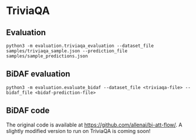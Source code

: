 # TriviaQA
## Evaluation
```
python3 -m evaluation.triviaqa_evaluation --dataset_file samples/triviaqa_sample.json --prediction_file samples/sample_predictions.json
```

## BiDAF evaluation
```
python3 -m evaluation.evaluate_bidaf --dataset_file <triviaqa-file> --bidaf_file <bidaf-prediction-file>
```

## BiDAF code
The original code is available at https://github.com/allenai/bi-att-flow/. A slightly modified version to run on TriviaQA is coming soon!